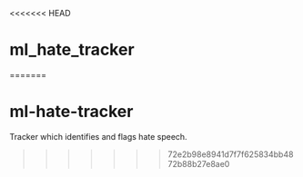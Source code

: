 <<<<<<< HEAD
# ml_hate_tracker
=======
# ml-hate-tracker
Tracker which identifies and flags hate speech.
>>>>>>> 72e2b98e8941d7f7f625834bb4872b88b27e8ae0
